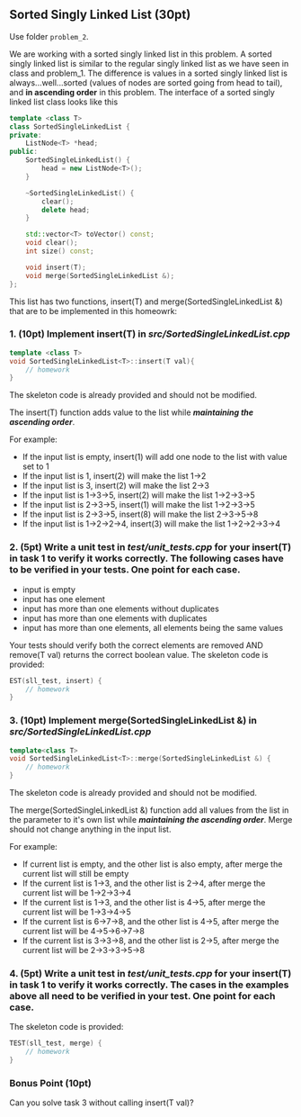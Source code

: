 ## Sorted Singly Linked List (30pt)

Use folder ```problem_2```.

We are working with a sorted singly linked list in this problem. A sorted singly linked list is similar to the regular singly linked list as we have seen in class and problem_1. The difference is values in a sorted singly linked list is always...well...sorted (values of nodes are sorted going from head to tail), and **in ascending order** in this problem. The interface of a sorted singly linked list class looks like this 
```C++
template <class T>
class SortedSingleLinkedList {
private:
    ListNode<T> *head;
public:
    SortedSingleLinkedList() {
        head = new ListNode<T>();
    }

    ~SortedSingleLinkedList() {
        clear();
        delete head;
    }

    std::vector<T> toVector() const;
    void clear();
    int size() const;

    void insert(T);
    void merge(SortedSingleLinkedList &);
};
```

This list has two functions, insert(T) and merge(SortedSingleLinkedList &) that are to be implemented in this homeowrk:

### 1. (10pt) Implement insert(T) in ***src/SortedSingleLinkedList.cpp***
```C++
template <class T>
void SortedSingleLinkedList<T>::insert(T val){
    // homework
}
```
The skeleton code is already provided and should not be modified. 

The insert(T) function adds value to the list while ***maintaining the ascending order***. 

For example:

* If the input list is empty, insert(1) will add one node to the list with value set to 1
* If the input list is 1, insert(2) will make the list 1->2
* If the input list is 3, insert(2) will make the list 2->3
* If the input list is 1->3->5, insert(2) will make the list 1->2->3->5
* If the input list is 2->3->5, insert(1) will make the list 1->2->3->5
* If the input list is 2->3->5, insert(8) will make the list 2->3->5->8
* If the input list is 1->2->2->4, insert(3) will make the list 1->2->2->3->4


### 2. (5pt) Write a unit test in ***test/unit_tests.cpp*** for your insert(T) in task 1 to verify it works correctly. The following cases have to be verified in your tests. One point for each case.

* input is empty
* input has one element
* input has more than one elements without duplicates
* input has more than one elements with duplicates
* input has more than one elements, all elements being the same values

Your tests should verify both the correct elements are removed AND remove(T val) returns the correct boolean value. The skeleton code is provided:

```C++
EST(sll_test, insert) {
    // homework
}
```

### 3. (10pt) Implement merge(SortedSingleLinkedList &) in ***src/SortedSingleLinkedList.cpp***
```C++
template<class T>
void SortedSingleLinkedList<T>::merge(SortedSingleLinkedList &) {
    // homework
}
```
The skeleton code is already provided and should not be modified. 

The merge(SortedSingleLinkedList &) function add all values from the list in the parameter to it's own list while ***maintaining the ascending order***. Merge should not change anything in the input list. 

For example:

* If current list is empty, and the other list is also empty, after merge the current list will still be empty
* If the current list is 1->3, and the other list is 2->4, after merge the current list will be 1->2->3->4
* If the current list is 1->3, and the other list is 4->5, after merge the current list will be 1->3->4->5
* If the current list is 6->7->8, and the other list is 4->5, after merge the current list will be 4->5->6->7->8
* If the current list is 3->3->8, and the other list is 2->5, after merge the current list will be 2->3->3->5->8

### 4. (5pt) Write a unit test in ***test/unit_tests.cpp*** for your insert(T) in task 1 to verify it works correctly. The cases in the examples above all need to be verified in your test. One point for each case.

The skeleton code is provided:

```C++
TEST(sll_test, merge) {
    // homework
}
```

### Bonus Point (10pt)
Can you solve task 3 without calling insert(T val)?

